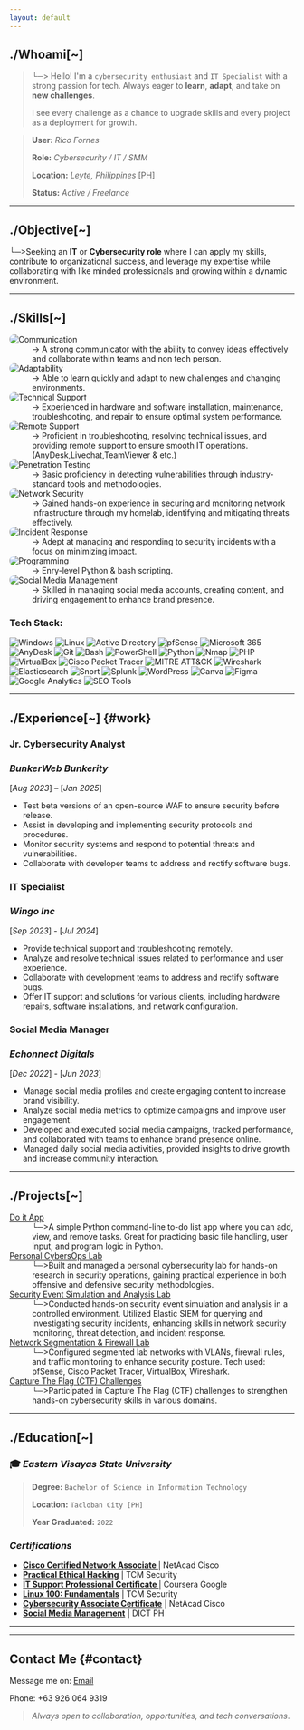 ```yaml
---
layout: default
---
```

<div id="whoami">
  <h2><strong>./Whoami[~]</strong></h2>
</div>

> └─> Hello! I'm a `cybersecurity enthusiast` and `IT Specialist` with a strong passion for tech. Always eager to **learn**, **adapt**, and take on **new challenges**.
>
> I see every challenge as a chance to upgrade skills and every project as a deployment for growth.
>

>
>**User:**
>_Rico Fornes_
>
>**Role:**
> _Cybersecurity
>/ IT 
>/ SMM_
> 
>**Location:**
>_Leyte, Philippines_ [PH]
>
>**Status:**
>_Active / Freelance_
>  
* * * 
## **./Objective[~]**

└─>Seeking an **IT** or **Cybersecurity role** where I can apply my skills, contribute to organizational success, and leverage my expertise while collaborating with like minded professionals and growing within a dynamic environment.


* * *
## **./Skills[~]**

<dl>
<img src="https://img.shields.io/badge/-Communication-1679A7?&style=for-the-badge&logo=wechat&logoColor=white" alt="Communication" style="border-radius: 8px;" />
<dd>→ A strong communicator with the ability to convey ideas effectively and collaborate within teams and non tech person.</dd>

<img src="https://img.shields.io/badge/-Adaptability-1679A7?&style=for-the-badge&logo=react&logoColor=white" alt="Adaptability" style="border-radius: 8px;" />
<dd>→ Able to learn quickly and adapt to new challenges and changing environments.</dd>

<img src="https://img.shields.io/badge/-Technical%20Support-1679A7?&style=for-the-badge&logo=opensourcehardware&logoColor=white" alt="Technical Support" style="border-radius: 8px;" />
<dd>→ Experienced in hardware and software installation, maintenance, troubleshooting, and repair to ensure optimal system performance.</dd>

<img src="https://img.shields.io/badge/-Remote%20Support-1679A7?&style=for-the-badge&logo=teamviewer&logoColor=white" alt="Remote Support" style="border-radius: 8px;" />
<dd>→ Proficient in troubleshooting, resolving technical issues, and providing remote support to ensure smooth IT operations. (AnyDesk,Livechat,TeamViewer & etc.)</dd>
  
<img src="https://img.shields.io/badge/-Penetration%20Testing-1679A7?&style=for-the-badge&logo=metasploit&logoColor=white" alt="Penetration Testing" style="border-radius: 8px;" />
<dd>→ Basic proficiency in detecting vulnerabilities through industry-standard tools and methodologies.</dd>

<img src="https://img.shields.io/badge/-Network%20Security-1679A7?&style=for-the-badge&logo=cisco&logoColor=white" alt="Network Security" style="border-radius: 8px;" />
<dd>→ Gained hands-on experience in securing and monitoring network infrastructure through my homelab, identifying and mitigating threats effectively.</dd>

<img src="https://img.shields.io/badge/-Incident%20Response-1679A7?&style=for-the-badge&logo=elastic&logoColor=white" alt="Incident Response" style="border-radius: 8px;" />
<dd>→ Adept at managing and responding to security incidents with a focus on minimizing impact.</dd>

<img src="https://img.shields.io/badge/-Programming-1679A7?&style=for-the-badge&logo=python&logoColor=white" alt="Programming" style="border-radius: 8px;" />
<dd>→ Enry-level Python & bash scripting.</dd>

<img src="https://img.shields.io/badge/-Social%20Media%20Management-1679A7?&style=for-the-badge&logo=facebook&logoColor=white" alt="Social Media Management" style="border-radius: 8px;" />
<dd>→ Skilled in managing social media accounts, creating content, and driving engagement to enhance brand presence.</dd>

</dl>

### **Tech Stack:**

![Windows](https://img.shields.io/badge/Windows-%230078D6.svg?style=for-the-badge&logo=windows&logoColor=white)
![Linux](https://img.shields.io/badge/Linux-%23FCC624.svg?style=for-the-badge&logo=linux&logoColor=black)
![Active Directory](https://img.shields.io/badge/Active%20Directory-%230078D6.svg?style=for-the-badge&logo=microsoft&logoColor=white)
![pfSense](https://img.shields.io/badge/pfSense-0B3D91?style=for-the-badge)
![Microsoft 365](https://img.shields.io/badge/Microsoft%20365-%23D83B01.svg?style=for-the-badge&logo=microsoft&logoColor=white)
![AnyDesk](https://img.shields.io/badge/AnyDesk-%23E20000.svg?style=for-the-badge&logo=anydesk&logoColor=white)
![Git](https://img.shields.io/badge/Git-F05032?style=for-the-badge&logo=git&logoColor=white)
![Bash](https://img.shields.io/badge/Bash-%23121011.svg?style=for-the-badge&logo=gnu-bash&logoColor=white)
![PowerShell](https://img.shields.io/badge/PowerShell-%235391FE.svg?style=for-the-badge&logo=powershell&logoColor=white)
![Python](https://img.shields.io/badge/python-3670A0?style=for-the-badge&logo=python&logoColor=ffdd54)
![Nmap](https://img.shields.io/badge/Nmap-005f87?style=for-the-badge&logo=gnu-privacy-guard&logoColor=white)
![PHP](https://img.shields.io/badge/php-%23777BB4.svg?style=for-the-badge&logo=php&logoColor=white)
![VirtualBox](https://img.shields.io/badge/VirtualBox-%23007ACC.svg?style=for-the-badge&logo=virtualbox&logoColor=white)
![Cisco Packet Tracer](https://img.shields.io/badge/Cisco%20Packet%20Tracer-%23006494.svg?style=for-the-badge&logo=cisco&logoColor=white)
![MITRE ATT&CK](https://img.shields.io/badge/MITRE%20ATT%26CK-Red?style=for-the-badge&logo=target&logoColor=white)
![Wireshark](https://img.shields.io/badge/Wireshark-%231670A0.svg?style=for-the-badge&logo=wireshark&logoColor=white)
![Elasticsearch](https://img.shields.io/badge/elasticsearch-%230377CC.svg?style=for-the-badge&logo=elasticsearch&logoColor=white)
![Snort](https://img.shields.io/badge/Snort-%23F00000.svg?style=for-the-badge&logo=snort&logoColor=white)
![Splunk](https://img.shields.io/badge/splunk-%23000000.svg?style=for-the-badge&logo=splunk&logoColor=white)
![WordPress](https://img.shields.io/badge/WordPress-21759B?style=for-the-badge&logo=wordpress&logoColor=white)
![Canva](https://img.shields.io/badge/Canva-00C4CC?style=for-the-badge&logo=canva&logoColor=white)
![Figma](https://img.shields.io/badge/Figma-F24E1E?style=for-the-badge&logo=figma&logoColor=white)
![Google Analytics](https://img.shields.io/badge/Google_Analytics-F29100?style=for-the-badge&logo=google-analytics&logoColor=white)
![SEO Tools](https://img.shields.io/badge/SEO-0A74DA?style=for-the-badge)

* * *

## **./Experience[~]** {#work}

### **Jr. Cybersecurity Analyst**
### <a h1>_BunkerWeb Bunkerity_ </a>
[_Aug 2023_] – [_Jan 2025_]

- Test beta versions of an open-source WAF to ensure security before release.
- Assist in developing and implementing security protocols and procedures.
- Monitor security systems and respond to potential threats and vulnerabilities.
- Collaborate with developer teams to address and rectify software bugs.

### **IT Specialist**
### <a>_Wingo Inc_</a> 
[_Sep 2023_] - [_Jul 2024_]

- Provide technical support and troubleshooting remotely.
- Analyze and resolve technical issues related to performance and user experience.
- Collaborate with development teams to address and rectify software bugs.
- Offer IT support and solutions for various clients, including hardware repairs, software installations, and network configuration.

### **Social Media Manager**
### <a>_Echonnect Digitals_</a>
[_Dec 2022_] - [_Jun 2023_]

- Manage social media profiles and create engaging content to increase brand visibility.
- Analyze social media metrics to optimize campaigns and improve user engagement.
- Developed and executed social media campaigns, tracked performance, and collaborated with teams to enhance brand presence online.
- Managed daily social media activities, provided insights to drive growth and increase community interaction.


* * *
## **./Projects[~]** 

<dl>
<dt><a href="https://github.com/ricoswabii/do_it_app" target="_blank">Do it App</a></dt>
<dd></dd>
<dd>└─>A simple Python command-line to-do list app where you can add, view, and remove tasks. Great for practicing basic file handling, user input, and program logic in Python.</dd>

<dt><a href="https://github.com/ricoswabii/cybersec-lab" target="_blank">Personal CybersOps Lab</a></dt>
<dd> </dd>
<dd>└─>Built and managed a personal cybersecurity lab for hands-on research in security operations, gaining practical experience in both offensive and defensive security methodologies.</dd>

<dt><a href="https://github.com/ricoswabii/Detection_Lab" target="_blank">Security Event Simulation and Analysis Lab</a></dt>
<dd> </dd>
<dd>└─>Conducted hands-on security event simulation and analysis in a controlled environment. Utilized Elastic SIEM for querying and investigating security incidents, enhancing skills in network security monitoring, threat detection, and incident response.</dd>

<dt><a href="https://ricoswabii.github.io/" target="_blank">Network Segmentation & Firewall Lab</a></dt>
<dd>└─>Configured segmented lab networks with VLANs, firewall rules, and traffic monitoring to enhance security posture. Tech used: pfSense, Cisco Packet Tracer, VirtualBox, Wireshark.</dd>

<dt><a href="" target="_blank">Capture The Flag (CTF) Challenges</a></dt>
<dd>└─>Participated in Capture The Flag (CTF) challenges to strengthen hands-on cybersecurity skills in various domains.</dd>
</dl>

* * *
## **./Education[~]** 

### 🎓 _Eastern Visayas State University_
> **Degree:** `Bachelor of Science in Information Technology`
> 
> **Location:** `Tacloban City [PH]`
> 
> **Year Graduated:** `2022`


### _Certifications_

- **[Cisco Certified Network Associate ](https://www.cisco.com/c/en/us/training-events/training-certifications/certifications/ccna.html)**  | NetAcad  Cisco
- **[Practical Ethical Hacking](https://academy.tcm-sec.com/courses/1152300/certificate)** | TCM Security 
- **[IT Support Professional Certificate ](https://www.coursera.org/professional-certificates/google-it-support)**  | Coursera  Google
- **[Linux 100: Fundamentals](https://academy.tcm-sec.com/courses/2631779/certificate)** | TCM Security  
- **[Cybersecurity Associate Certificate](https://www.cisco.com/c/en/us/training-events/training-certifications/certifications/ccna.html)**  | NetAcad  Cisco
- **[Social Media Management](https:)** | DICT PH

---
* * *
## **Contact Me** {#contact}

<p>
 Message me on:
  <a href="mailto:fornes.rico77@gmail.com">Email</a>
</p>
 Phone: +63 926 064 9319

>
>
> _Always open to collaboration, opportunities, and tech conversations_. 
